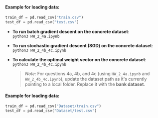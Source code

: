 #### Example for loading data:
```python
train_df = pd.read_csv("train.csv")  
test_df = pd.read_csv("test.csv")
```
- **To run batch gradient descent on the concrete dataset**:  
  `python3 HW_2_4a.ipynb`

- **To run stochastic gradient descent (SGD) on the concrete dataset**:  
  `python3 HW_2_4b_4c.ipynb`

- **To calculate the optimal weight vector on the concrete dataset**:  
  `python3 HW_2_4b_4c.ipynb`

  > *Note*: For questions 4a, 4b, and 4c (using `HW_2_4a.ipynb` and `HW_2_4b_4c.ipynb`), update the dataset path as it's currently pointing to a local folder. Replace it with the **bank dataset**.

#### Example for loading data:
```python
train_df = pd.read_csv("Dataset/train.csv")  
test_df = pd.read_csv("Dataset/test.csv")
```